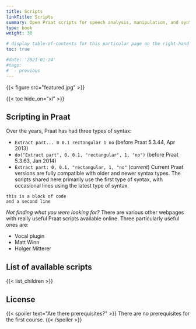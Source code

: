 ```yaml
---
title: Scripts
linkTitle: Scripts
summary: Open Praat scripts for speech analysis, manipulation, and synthesis
type: book
weight: 30

# display table-of-contents for this particular page on the right-hand side?
toc: true

#date: '2021-01-24'
#tags:
#  - previous
---
```


{{< figure src="featured.jpg" >}}

{{< toc hide_on="xl" >}}

## Scripting in Praat

Over the years, Praat has had three types of syntax:
- `Extract part... 0 0.1 rectangular 1 no` (before Praat 5.3.44, Apr 2013)
- `do("Extract part", 0, 0.1, "rectangular", 1, "no")` (before Praat 5.3.63, Jan 2014)
- `Extract part: 0, 0.1, "rectangular, 1, "no"` (*current*)
Current Praat versions are fully compatible with older and newer syntax types. The scripts shared here primarily use the first type of syntax, with occasional lines using the latest type of syntax.

```
this is a block of code
and a second line
```

*Not finding what you were looking for?* There are various other webpages with really useful Praat scripts available online. Three particularly useful ones are:
- Vocal plugin
- Matt Winn
- Holger Mitterer

## List of available scripts

{{< list_children >}}

## License

{{< spoiler text="Are there prerequisites?" >}}
There are no prerequisites for the first course.
{{< /spoiler >}}
